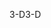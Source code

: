 <span data-ttu-id="62728-101">3-D</span><span class="sxs-lookup"><span data-stu-id="62728-101">3-D</span></span>